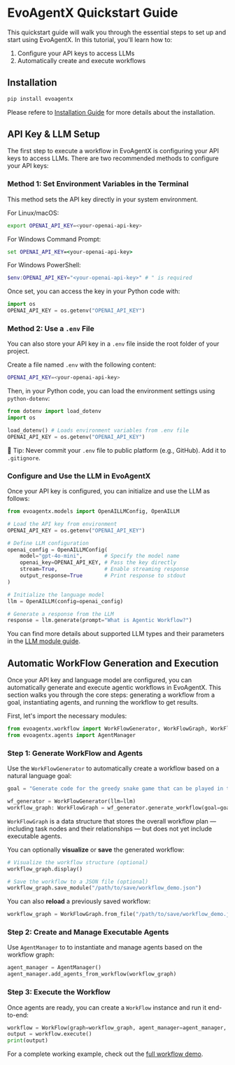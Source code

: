 # EvoAgentX Quickstart Guide

This quickstart guide will walk you through the essential steps to set up and start using EvoAgentX. In this tutorial, you'll learn how to:

1. Configure your API keys to access LLMs 
2. Automatically create and execute workflows 


## Installation
```bash
pip install evoagentx 
```
Please refere to [Installation Guide](./installation.md) for more details about the installation. 

## API Key & LLM Setup 

The first step to execute a workflow in EvoAgentX is configuring your API keys to access LLMs. There are two recommended methods to configure your API keys:

### Method 1: Set Environment Variables in the Terminal

This method sets the API key directly in your system environment.

For Linux/macOS: 
```bash
export OPENAI_API_KEY=<your-openai-api-key>
```

For Windows Command Prompt: 
```cmd 
set OPENAI_API_KEY=<your-openai-api-key>
```

For Windows PowerShell:
```powershell
$env:OPENAI_API_KEY="<your-openai-api-key>" # " is required 
```

Once set, you can access the key in your Python code with:
```python
import os
OPENAI_API_KEY = os.getenv("OPENAI_API_KEY")
```

### Method 2: Use a `.env` File 

You can also store your API key in a `.env` file inside the root folder of your project.

Create a file named `.env` with the following content:
```bash
OPENAI_API_KEY=<your-openai-api-key>
```

Then, in your Python code, you can load the environment settings using `python-dotenv`:
```python
from dotenv import load_dotenv 
import os 

load_dotenv() # Loads environment variables from .env file
OPENAI_API_KEY = os.getenv("OPENAI_API_KEY")
```
🔐 Tip: Never commit your `.env` file to public platform (e.g., GitHub). Add it to `.gitignore`.

### Configure and Use the LLM in EvoAgentX
Once your API key is configured, you can initialize and use the LLM as follows:

```python
from evoagentx.models import OpenAILLMConfig, OpenAILLM

# Load the API key from environment
OPENAI_API_KEY = os.getenv("OPENAI_API_KEY")

# Define LLM configuration
openai_config = OpenAILLMConfig(
    model="gpt-4o-mini",       # Specify the model name
    openai_key=OPENAI_API_KEY, # Pass the key directly
    stream=True,               # Enable streaming response
    output_response=True       # Print response to stdout
)

# Initialize the language model
llm = OpenAILLM(config=openai_config)

# Generate a response from the LLM
response = llm.generate(prompt="What is Agentic Workflow?")
```

You can find more details about supported LLM types and their parameters in the [LLM module guide](./modules/llm.md).


## Automatic WorkFlow Generation and Execution 

Once your API key and language model are configured, you can automatically generate and execute agentic workflows in EvoAgentX. This section walks you through the core steps: generating a workflow from a goal, instantiating agents, and running the workflow to get results.

First, let's import the necessary modules:

```python
from evoagentx.workflow import WorkFlowGenerator, WorkFlowGraph, WorkFlow
from evoagentx.agents import AgentManager
```

### Step 1: Generate WorkFlow and Agents 
Use the `WorkFlowGenerator` to automatically create a workflow based on a natural language goal:
```python
goal = "Generate code for the greedy snake game that can be played in the browser."

wf_generator = WorkFlowGenerator(llm=llm)
workflow_graph: WorkFlowGraph = wf_generator.generate_workflow(goal=goal)
```
`WorkFlowGraph` is a data structure that stores the overall workflow plan — including task nodes and their relationships — but does not yet include executable agents.

You can optionally **visualize** or **save** the generated workflow:
```python
# Visualize the workflow structure (optional)
workflow_graph.display()

# Save the workflow to a JSON file (optional)
workflow_graph.save_module("/path/to/save/workflow_demo.json")
```
You can also **reload** a previously saved workflow:
```python
workflow_graph = WorkFlowGraph.from_file("/path/to/save/workflow_demo.json")
```

### Step 2: Create and Manage Executable Agents 

Use `AgentManager` to to instantiate and manage agents based on the workflow graph:
```python
agent_manager = AgentManager()
agent_manager.add_agents_from_workflow(workflow_graph)
```

### Step 3: Execute the Workflow 
Once agents are ready, you can create a `WorkFlow` instance and run it end-to-end:
```python
workflow = WorkFlow(graph=workflow_graph, agent_manager=agent_manager, llm=llm)
output = workflow.execute()
print(output)
```

For a complete working example, check out the [full workflow demo](https://github.com/EvoAgentX/EvoAgentX/blob/main/examples/workflow_demo.py).

<!-- ## Next Steps

Now that you've learned the basics of EvoAgentX, you can:

- Explore the [API documentation](../api.md) to learn about more advanced features
- Try building more complex workflows with conditional branching and loops
- Experiment with different agent configurations and tool integrations -->


<!-- - Check out the [example projects](../examples/index.md) for inspiration

For more advanced topics, see our guides on:
- [Advanced Workflow Patterns](../advanced/workflow_patterns.md)
- [Custom Tool Development](../advanced/custom_tools.md)
- [Memory Systems](../advanced/memory_systems.md)
- [Evolutionary Optimization](../advanced/evolutionary_optimization.md) -->
